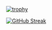 [![trophy](https://github-profile-trophy.vercel.app/?username=joechea-aupp&theme=onedark&title=Commit,PullRequest)](https://github.com/joechea-aupp/github-profile-trophy)

[![GitHub Streak](http://github-readme-streak-stats.herokuapp.com?user=joechea-aupp)](https://git.io/streak-stats)
